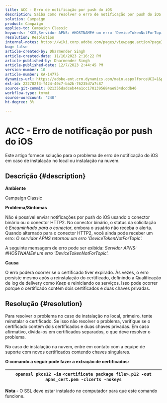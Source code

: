 ```yaml
---
title: ACC - Erro de notificação por push do iOS
description: Saiba como resolver o erro de notificação por push do iOS no ACC
solution: Campaign
product: Campaign
applies-to: Campaign Classic
keywords: "KCS,Servidor APNS: #HOSTNAME# um erro 'DeviceTokenNotForTopic'"
resolution: Resolution
internal-notes: https://wiki.corp.adobe.com/pages/viewpage.action?pageId=1334124733
bug: false
article-created-by: Dharmender Singh
article-created-date: 11/16/2023 2:16:22 PM
article-published-by: Dharmender Singh
article-published-date: 12/7/2023 2:44:45 PM
version-number: 10
article-number: KA-14775
dynamics-url: https://adobe-ent.crm.dynamics.com/main.aspx?forceUCI=1&pagetype=entityrecord&etn=knowledgearticle&id=8e1a5fb3-8a84-ee11-8179-6045bd006e5a
exl-id: 222702f3-f424-40c7-ba2b-76235d7a7c87
source-git-commit: 021355dadceb44a1cc1701395684ae934dcddb46
workflow-type: tm+mt
source-wordcount: '240'
ht-degree: 3%

---
```


# ACC - Erro de notificação por push do iOS


Este artigo fornece solução para o problema de erro de notificação do iOS em caso de instalação no local ou instalação na nuvem.

## Descrição {#description}




<b>Ambiente</b>

Campaign Classic



<b>Problema/Sintomas</b>

Não é possível enviar notificações por push do iOS usando o conector binário ou o conector HTTP2. No conector binário, o status da solicitação é *Encaminhado para o conector*, embora o usuário não receba o alerta. Quando alternado para o conector HTTP2, você ainda pode receber um erro: *O servidor APNS retornou um erro &#39;DeviceTokenNotForTopic&#39;.*



A seguinte mensagem de erro pode ser exibida: *Servidor APNS: #HOSTNAME# um erro &#39;DeviceTokenNotForTopic&#39;.*



<b>Causa</b>



O erro poderá ocorrer se o certificado tiver expirado. Às vezes, o erro persiste mesmo após a reinstalação do certificado, definindo a Qualificação de log de delivery como *Keep* e reiniciando os serviços. Isso pode ocorrer porque o certificado contém dois certificados e duas chaves privadas.










## Resolução {#resolution}


Para resolver o problema no caso de instalação no local, primeiro, tente reinstalar o certificado. Se isso não resolver o problema, verifique se o certificado contém dois certificados e duas chaves privadas. Em caso afirmativo, divida-os em certificados separados, o que deve resolver o problema.

No caso de instalação na nuvem, entre em contato com a equipe de suporte com novos certificados contendo chaves singulares.



<b>O comando a seguir pode fazer a extração de certificados:</b>


| `openssl pkcs12 -in` `<certificate package file>.p12 -out apns_cert.pem -clcerts -nokeys` |
| --- |




<b>Nota </b>- O SSL deve estar instalado no computador para que este comando funcione.
